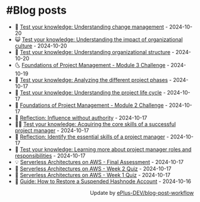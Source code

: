 # #Blog posts
<!-- BLOG-POST-LIST:START -->
- 🧰 [Test your knowledge: Understanding change management](https://eplus.dev/test-your-knowledge-understanding-change-management) - 2024-10-20
- 😺 [Test your knowledge: Understanding the impact of organizational culture](https://eplus.dev/test-your-knowledge-understanding-the-impact-of-organizational-culture) - 2024-10-20
- 🗽 [Test your knowledge: Understanding organizational structure](https://eplus.dev/test-your-knowledge-understanding-organizational-structure) - 2024-10-20
- 🌜 [Foundations of Project Management - Module 3 Challenge](https://eplus.dev/foundations-of-project-management-module-3-challenge) - 2024-10-19
- 📝 [Test your knowledge: Analyzing the different project phases](https://eplus.dev/test-your-knowledge-analyzing-the-different-project-phases) - 2024-10-17
- 🚀 [Test your knowledge: Understanding the project life cycle](https://eplus.dev/test-your-knowledge-understanding-the-project-life-cycle) - 2024-10-17
- 💼 [Foundations of Project Management - Module 2 Challenge](https://eplus.dev/foundations-of-project-management-module-2-challenge) - 2024-10-17
- 🦣 [Reflection: Influence without authority](https://eplus.dev/reflection-influence-without-authority) - 2024-10-17
- 👨‍🏫 [Test your knowledge: Acquiring the core skills of a successful project manager](https://eplus.dev/test-your-knowledge-acquiring-the-core-skills-of-a-successful-project-manager) - 2024-10-17
- 🔭 [Reflection: Identify the essential skills of a project manager](https://eplus.dev/reflection-identify-the-essential-skills-of-a-project-manager) - 2024-10-17
- 🤡 [Test your knowledge: Learning more about project manager roles and responsibilities](https://eplus.dev/test-your-knowledge-learning-more-about-project-manager-roles-and-responsibilities) - 2024-10-17
- 💡 [Serverless Architectures on AWS - Final Assessment](https://eplus.dev/serverless-architectures-on-aws-final-assessment) - 2024-10-17
- 🦣 [Serverless Architectures on AWS - Week 2 Quiz](https://eplus.dev/serverless-architectures-on-aws-week-2-quiz) - 2024-10-17
- 💪 [Serverless Architectures on AWS - Week 1 Quiz](https://eplus.dev/serverless-architectures-on-aws-week-1-quiz) - 2024-10-17
- 🤡 [Guide: How to Restore a Suspended Hashnode Account](https://eplus.dev/guide-how-to-restore-a-suspended-hashnode-account) - 2024-10-16<!-- BLOG-POST-LIST:END -->
<div align="right">
  Update by <a target="_blank"
    href="https://github.com/ePlus-DEV/blog-post-workflow">ePlus-DEV/blog-post-workflow</a>
</div>
